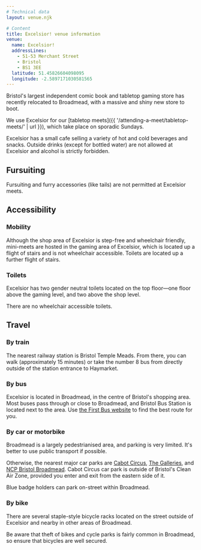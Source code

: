 ```yaml
---
# Technical data
layout: venue.njk

# Content
title: Excelsior! venue information
venue:
  name: Excelsior!
  addressLines:
    - 51-53 Merchant Street
    - Bristol
    - BS1 3EE
  latitude: 51.45826604098095
  longitude: -2.5897171030581565
---
```


Bristol's largest independent comic book and tabletop gaming store has recently relocated to Broadmead, with a massive and shiny new store to boot.

We use Excelsior for our [tabletop meets]({{ '/attending-a-meet/tabletop-meets/' | url }}), which take place on sporadic Sundays.

Excelsior has a small cafe selling a variety of hot and cold beverages and snacks. Outside drinks (except for bottled water) are not allowed at Excelsior and alcohol is strictly forbidden.

## Fursuiting

Fursuiting and furry accessories (like tails) are not permitted at Excelsior meets.

## Accessibility

### Mobility

Although the shop area of Excelsior is step-free and wheelchair friendly, mini-meets are hosted in the gaming area of Excelsior, which is located up a flight of stairs and is not wheelchair accessible. Toilets are located up a further flight of stairs.

### Toilets

Excelsior has two gender neutral toilets located on the top floor—one floor above the gaming level, and two above the shop level.

There are no wheelchair accessible toilets.

## Travel

### By train

The nearest railway station is Bristol Temple Meads. From there, you can walk (approximately 15 minutes) or take the number 8 bus from directly outside of the station entrance to Haymarket.

### By bus

Excelsior is located in Broadmead, in the centre of Bristol's shopping area. Most buses pass through or close to Broadmead, and Bristol Bus Station is located next to the area. Use [the First Bus website](https://www.firstgroup.com/bristol-bath-and-west/) to find the best route for you.

### By car or motorbike

Broadmead is a largely pedestrianised area, and parking is very limited. It's better to use public transport if possible.

Otherwise, the nearest major car parks are [Cabot Circus](https://www.cabotcircus.com/parking/cabot-circus-multi-storey-car-park), [The Galleries](https://www.galleriesbristol.co.uk/parking/), and [NCP Bristol Broadmead](https://www.ncp.co.uk/find-a-car-park/car-parks/bristol-broadmead/). Cabot Circus car park is outside of Bristol's Clean Air Zone, provided you enter and exit from the eastern side of it.

Blue badge holders can park on-street within Broadmead.

### By bike

There are several staple-style bicycle racks located on the street outside of Excelsior and nearby in other areas of Broadmead.

Be aware that theft of bikes and cycle parks is fairly common in Broadmead, so ensure that bicycles are well secured.
